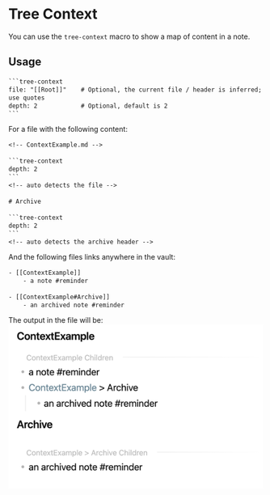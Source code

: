 # Tree Context

You can use the `tree-context` macro to show a map of content in a note.

## Usage

    ```tree-context
    file: "[[Root]]"    # Optional, the current file / header is inferred; use quotes
    depth: 2            # Optional, default is 2
    ```


For a file with the following content:

    <!-- ContextExample.md -->

    ```tree-context
    depth: 2
    ```
    <!-- auto detects the file -->
        
    # Archive

    ```tree-context
    depth: 2
    ```
    <!-- auto detects the archive header -->


And the following files links anywhere in the vault:

    - [[ContextExample]]
        - a note #reminder

    - [[ContextExample#Archive]]
        - an archived note #reminder

The output in the file will be:
![img_1.png](img_1.png)

